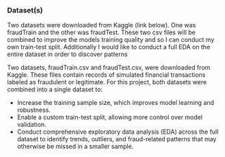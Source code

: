 ### Dataset(s)
Two datasets were downloaded from Kaggle (link below). One was fraudTrain and the other was fraudTest. These two csv files will be combined to improve the models training quality and so I can conduct my own train-test split. Additionally I would like to conduct a full EDA on the entire dataset in order to discover patterns 


Two datasets, fraudTrain.csv and fraudTest.csv, were downloaded from Kaggle. These files contain records of simulated financial transactions labeled as fraudulent or legitimate.
For this project, both datasets were combined into a single dataset to:
- Increase the training sample size, which improves model learning and robustness.
- Enable a custom train-test split, allowing more control over model validation.
- Conduct comprehensive exploratory data analysis (EDA) across the full dataset to identify trends, outliers, and fraud-related patterns that may otherwise be missed in a smaller sample.

